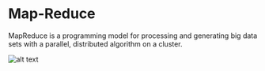 # Map-Reduce

MapReduce is a programming model for processing and generating big data sets with a parallel, distributed algorithm on a cluster.

![alt text](https://github.com/roylee0704/system-designs/blob/master/map-reduce.png?raw=true)
